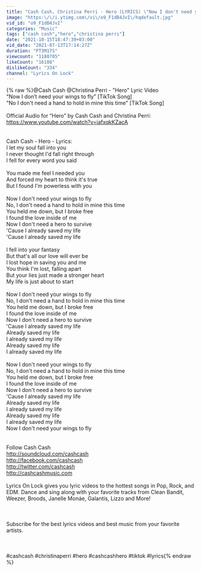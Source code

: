 ```yaml
---
title: "Cash Cash, Christina Perri - Hero (LYRICS) \"Now I don't need your wings to fly\" [TikTok Song]"
image: "https:\/\/i.ytimg.com\/vi\/o9_F1dB4JvI\/hqdefault.jpg"
vid_id: "o9_F1dB4JvI"
categories: "Music"
tags: ["cash cash","hero","christina perri"]
date: "2021-10-15T18:47:39+03:00"
vid_date: "2021-07-13T17:14:27Z"
duration: "PT3M17S"
viewcount: "1188705"
likeCount: "16188"
dislikeCount: "334"
channel: "Lyrics On Lock"
---
```

{% raw %}​@Cash Cash @Christina Perri - &quot;Hero&quot; Lyric Video<br />&quot;Now I don’t need your wings to fly” [TikTok Song]<br />&quot;No I don't need a hand to hold in mine this time&quot; [TikTok Song]<br /><br />Official Audio for “Hero” by Cash Cash and Christina Perri: <br /><a rel="nofollow" target="blank" href="https://www.youtube.com/watch?v=iafxqkKZacA">https://www.youtube.com/watch?v=iafxqkKZacA</a><br /><br /><br />Cash Cash - Hero - Lyrics:<br />I let my soul fall into you<br />I never thought I'd fall right through<br />I fell for every word you said<br /><br />You made me feel I needed you<br />And forced my heart to think it's true<br />But I found I'm powerless with you<br /><br />Now I don't need your wings to fly<br />No, I don't need a hand to hold in mine this time<br />You held me down, but I broke free<br />I found the love inside of me<br />Now I don't need a hero to survive<br />'Cause I already saved my life<br />'Cause I already saved my life<br /><br />I fell into your fantasy<br />But that's all our love will ever be<br />I lost hope in saving you and me<br />You think I'm lost, falling apart<br />But your lies just made a stronger heart<br />My life is just about to start<br /><br />Now I don't need your wings to fly<br />No, I don't need a hand to hold in mine this time<br />You held me down, but I broke free<br />I found the love inside of me<br />Now I don't need a hero to survive<br />'Cause I already saved my life<br />Already saved my life<br />I already saved my life<br />Already saved my life<br />I already saved my life<br /><br />Now I don't need your wings to fly<br />No, I don't need a hand to hold in mine this time<br />You held me down, but I broke free<br />I found the love inside of me<br />Now I don't need a hero to survive<br />'Cause I already saved my life<br />Already saved my life<br />I already saved my life<br />Already saved my life<br />I already saved my life<br />Now I don't need your wings to fly<br /><br /><br />Follow Cash Cash<br /><a rel="nofollow" target="blank" href="http://soundcloud.com/cashcash">http://soundcloud.com/cashcash</a><br /><a rel="nofollow" target="blank" href="http://facebook.com/cashcash">http://facebook.com/cashcash</a><br /><a rel="nofollow" target="blank" href="http://twitter.com/cashcash">http://twitter.com/cashcash</a><br /><a rel="nofollow" target="blank" href="http://cashcashmusic.com">http://cashcashmusic.com</a><br /><br />Lyrics On Lock gives you lyric videos to the hottest songs in Pop, Rock, and EDM. Dance and sing along with your favorite tracks from Clean Bandit, Weezer, Broods, Janelle Monáe, Galantis, Lizzo and More! <br /><br /><br /><br />Subscribe for the best lyrics videos and best music from your favorite artists.<br /><br /><br /><br />#cashcash #christinaperri #hero #cashcashhero #tiktok #lyrics{% endraw %}
